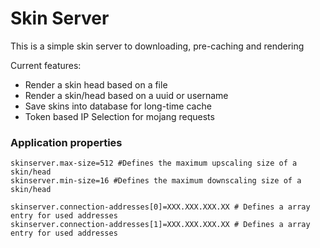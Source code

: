 # Skin Server

This is a simple skin server to downloading, pre-caching and rendering

Current features:
- Render a skin head based on a file
- Render a skin/head based on a uuid or username
- Save skins into database for long-time cache
- Token based IP Selection for mojang requests


### Application properties 
```properties
skinserver.max-size=512 #Defines the maximum upscaling size of a skin/head
skinserver.min-size=16 #Defines the maximum downscaling size of a skin/head

skinserver.connection-addresses[0]=XXX.XXX.XXX.XX # Defines a array entry for used addresses
skinserver.connection-addresses[1]=XXX.XXX.XXX.XX # Defines a array entry for used addresses
```
